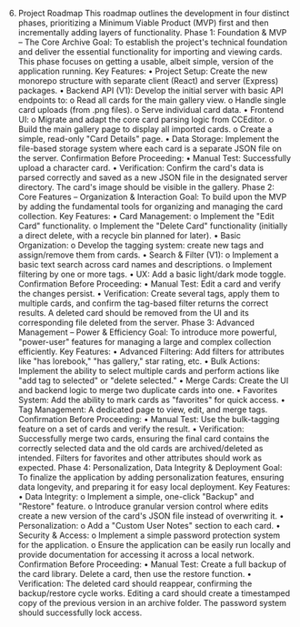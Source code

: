 6. Project Roadmap
This roadmap outlines the development in four distinct phases, prioritizing a Minimum Viable Product (MVP) first and then incrementally adding layers of functionality.
Phase 1: Foundation & MVP – The Core Archive
Goal: To establish the project's technical foundation and deliver the essential functionality for importing and viewing cards. This phase focuses on getting a usable, albeit simple, version of the application running.
Key Features:
•	Project Setup: Create the new monorepo structure with separate client (React) and server (Express) packages.
•	Backend API (V1): Develop the initial server with basic API endpoints to:
o	Read all cards for the main gallery view.
o	Handle single card uploads (from .png files).
o	Serve individual card data.
•	Frontend UI:
o	Migrate and adapt the core card parsing logic from CCEditor.
o	Build the main gallery page to display all imported cards.
o	Create a simple, read-only "Card Details" page.
•	Data Storage: Implement the file-based storage system where each card is a separate JSON file on the server.
Confirmation Before Proceeding:
•	Manual Test: Successfully upload a character card.
•	Verification: Confirm the card's data is parsed correctly and saved as a new JSON file in the designated server directory. The card's image should be visible in the gallery.
Phase 2: Core Features – Organization & Interaction
Goal: To build upon the MVP by adding the fundamental tools for organizing and managing the card collection.
Key Features:
•	Card Management:
o	Implement the "Edit Card" functionality.
o	Implement the "Delete Card" functionality (initially a direct delete, with a recycle bin planned for later).
•	Basic Organization:
o	Develop the tagging system: create new tags and assign/remove them from cards.
•	Search & Filter (V1):
o	Implement a basic text search across card names and descriptions.
o	Implement filtering by one or more tags.
•	UX: Add a basic light/dark mode toggle.
Confirmation Before Proceeding:
•	Manual Test: Edit a card and verify the changes persist.
•	Verification: Create several tags, apply them to multiple cards, and confirm the tag-based filter returns the correct results. A deleted card should be removed from the UI and its corresponding file deleted from the server.
Phase 3: Advanced Management – Power & Efficiency
Goal: To introduce more powerful, "power-user" features for managing a large and complex collection efficiently.
Key Features:
•	Advanced Filtering: Add filters for attributes like "has lorebook," "has gallery," star rating, etc.
•	Bulk Actions: Implement the ability to select multiple cards and perform actions like "add tag to selected" or "delete selected."
•	Merge Cards: Create the UI and backend logic to merge two duplicate cards into one.
•	Favorites System: Add the ability to mark cards as "favorites" for quick access.
•	Tag Management: A dedicated page to view, edit, and merge tags.
Confirmation Before Proceeding:
•	Manual Test: Use the bulk-tagging feature on a set of cards and verify the result.
•	Verification: Successfully merge two cards, ensuring the final card contains the correctly selected data and the old cards are archived/deleted as intended. Filters for favorites and other attributes should work as expected.
Phase 4: Personalization, Data Integrity & Deployment
Goal: To finalize the application by adding personalization features, ensuring data longevity, and preparing it for easy local deployment.
Key Features:
•	Data Integrity:
o	Implement a simple, one-click "Backup" and "Restore" feature.
o	Introduce granular version control where edits create a new version of the card's JSON file instead of overwriting it.
•	Personalization:
o	Add a "Custom User Notes" section to each card.
•	Security & Access:
o	Implement a simple password protection system for the application.
o	Ensure the application can be easily run locally and provide documentation for accessing it across a local network.
Confirmation Before Proceeding:
•	Manual Test: Create a full backup of the card library. Delete a card, then use the restore function.
•	Verification: The deleted card should reappear, confirming the backup/restore cycle works. Editing a card should create a timestamped copy of the previous version in an archive folder. The password system should successfully lock access.
